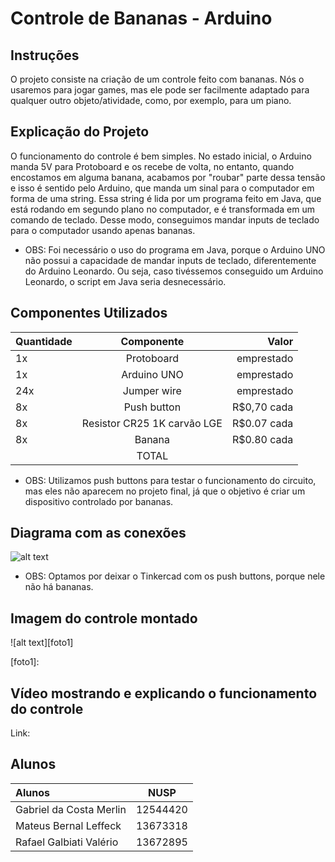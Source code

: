 # Controle de Bananas - Arduino

## Instruções

O projeto consiste na criação de um controle feito com bananas. Nós o usaremos para jogar games, mas ele pode ser facilmente adaptado para qualquer outro objeto/atividade, como, por exemplo, para um piano.

## Explicação do Projeto

O funcionamento do controle é bem simples. No estado inicial, o Arduino manda 5V para Protoboard e os recebe de volta, no entanto, quando encostamos em alguma banana, acabamos por "roubar" parte dessa tensão e isso é sentido pelo Arduino, que manda um sinal para o computador em forma de uma string. Essa string é lida por um programa feito em Java, que está rodando em segundo plano no computador, e é transformada em um comando de teclado. Desse modo, conseguimos mandar inputs de teclado para o computador usando apenas bananas.

* OBS: Foi necessário o uso do programa em Java, porque o Arduino UNO não possui a capacidade de mandar inputs de teclado, diferentemente do Arduino Leonardo. Ou seja, caso tivéssemos conseguido um Arduino Leonardo, o script em Java seria desnecessário.

## Componentes Utilizados

| Quantidade |         Componente          |    Valor    |
| :--------- |:--------------------------: | ----------: |
| 1x         | Protoboard                  | emprestado  |
| 1x         | Arduino UNO                 | emprestado  |
| 24x        | Jumper wire                 | emprestado  |
| 8x         | Push button                 | R$0,70 cada |
| 8x         | Resistor CR25 1K carvão LGE | R$0.07 cada |
| 8x         | Banana                      | R$0.80 cada |
|            |         TOTAL               |             |

* OBS: Utilizamos push buttons para testar o funcionamento do circuito, mas eles não aparecem no projeto final, já que o objetivo é criar um dispositivo controlado por bananas.

## Diagrama com as conexões

![alt text][foto2]

[foto2]: https://i.imgur.com/wLgtLHg.png

* OBS: Optamos por deixar o Tinkercad com os push buttons, porque nele não há bananas.

## Imagem do controle montado

![alt text][foto1]

[foto1]: 

## Vídeo mostrando e explicando o funcionamento do controle

Link:

## Alunos

|         Alunos          |   NUSP    |
| :---------------------- | :-------: |
| Gabriel da Costa Merlin |  12544420 |
| Mateus Bernal Leffeck   |  13673318 |
| Rafael Galbiati Valério |  13672895 |
